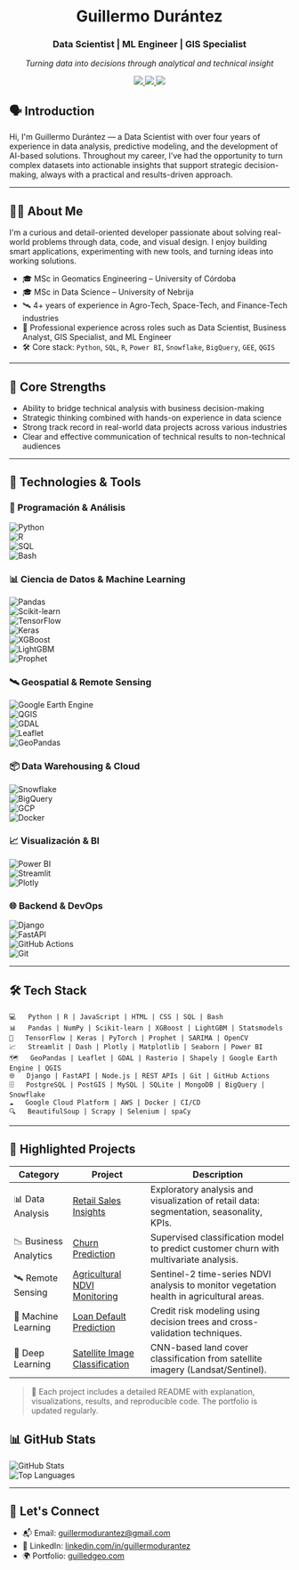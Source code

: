 <h1 align="center">Guillermo Durántez</h1>
<h3 align="center">Data Scientist | ML Engineer | GIS Specialist</h3>
<p align="center"><em>Turning data into decisions through analytical and technical insight</em></p>

<p align="center">
  <a href="https://github.com/GuilledGeo">
    <img src="https://img.shields.io/badge/-GitHub-181717?style=flat-square&logo=github&logoColor=white" />
  </a>
  <a href="https://www.linkedin.com/in/guillermodurantez" target="_blank">
    <img src="https://img.shields.io/badge/-LinkedIn-0077B5?style=flat-square&logo=linkedin&logoColor=white" />
  </a>
  <a href="mailto:guillermodurantez@gmail.com" target="_blank">
    <img src="https://img.shields.io/badge/-Email-D14836?style=flat-square&logo=gmail&logoColor=white" />
  </a>
</p>



## 🗣️ Introduction

Hi, I'm Guillermo Durántez — a Data Scientist with over four years of experience in data analysis, predictive modeling, and the development of AI-based solutions. Throughout my career, I’ve had the opportunity to turn complex datasets into actionable insights that support strategic decision-making, always with a practical and results-driven approach.

---

## 👨‍💼 About Me

I'm a curious and detail-oriented developer passionate about solving real-world problems through data, code, and visual design. I enjoy building smart applications, experimenting with new tools, and turning ideas into working solutions.

- 🎓 MSc in Geomatics Engineering – University of Córdoba  
- 🎓 MSc in Data Science – University of Nebrija  
- 🛰️ 4+ years of experience in Agro-Tech, Space-Tech, and Finance-Tech industries  
- 💼 Professional experience across roles such as Data Scientist, Business Analyst, GIS Specialist, and ML Engineer  
- 🛠️ Core stack: `Python`, `SQL`, `R`, `Power BI`, `Snowflake`, `BigQuery`, `GEE`, `QGIS`

---

## 🚀 Core Strengths

- Ability to bridge technical analysis with business decision-making  
- Strategic thinking combined with hands-on experience in data science  
- Strong track record in real-world data projects across various industries  
- Clear and effective communication of technical results to non-technical audiences  

---

## 🧰 Technologies & Tools

### 🐍 Programación & Análisis  
![Python](https://img.shields.io/badge/Python-3.10-blue?logo=python)  
![R](https://img.shields.io/badge/R-Data_Analysis-blue?logo=r)  
![SQL](https://img.shields.io/badge/SQL-PostgreSQL-informational?logo=postgresql)  
![Bash](https://img.shields.io/badge/Bash-Scripting-informational?logo=gnubash)  

### 📊 Ciencia de Datos & Machine Learning  
![Pandas](https://img.shields.io/badge/Pandas-Data_Analysis-black?logo=pandas)  
![Scikit-learn](https://img.shields.io/badge/Scikit--learn-ML-orange?logo=scikit-learn)  
![TensorFlow](https://img.shields.io/badge/TensorFlow-Deep_Learning-orange?logo=tensorflow)  
![Keras](https://img.shields.io/badge/Keras-Neural_Networks-red?logo=keras)  
![XGBoost](https://img.shields.io/badge/XGBoost-Gradient_Boosting-critical?logo=xgboost)  
![LightGBM](https://img.shields.io/badge/LightGBM-Gradient_Boosting-success?logo=lightgbm)  
![Prophet](https://img.shields.io/badge/Prophet-Time_Series-blueviolet?logo=meta)  

### 🛰️ Geospatial & Remote Sensing  
![Google Earth Engine](https://img.shields.io/badge/GEE-Remote_Sensing-green?logo=google)  
![QGIS](https://img.shields.io/badge/QGIS-Open_Source_GIS-green?logo=qgis)  
![GDAL](https://img.shields.io/badge/GDAL-Geospatial_Tools-darkgreen?logo=gdal)  
![Leaflet](https://img.shields.io/badge/Leaflet-Maps-informational?logo=leaflet)  
![GeoPandas](https://img.shields.io/badge/GeoPandas-Geospatial_Analysis-blue?logo=geopandas)  

### 📦 Data Warehousing & Cloud  
![Snowflake](https://img.shields.io/badge/Snowflake-Cloud_Data_Warehouse-lightblue?logo=snowflake)  
![BigQuery](https://img.shields.io/badge/BigQuery-Google_Cloud-blue?logo=googlecloud)  
![GCP](https://img.shields.io/badge/GCP-Cloud_Platform-orange?logo=googlecloud)  
![Docker](https://img.shields.io/badge/Docker-Containers-blue?logo=docker)  

### 📈 Visualización & BI  
![Power BI](https://img.shields.io/badge/Power%20BI-Business_Intelligence-yellow?logo=powerbi)  
![Streamlit](https://img.shields.io/badge/Streamlit-Web_App-red?logo=streamlit)  
![Plotly](https://img.shields.io/badge/Plotly-Interactive_Plots-lightgrey?logo=plotly)  

### 🌐 Backend & DevOps  
![Django](https://img.shields.io/badge/Django-Framework-darkgreen?logo=django)  
![FastAPI](https://img.shields.io/badge/FastAPI-APIs-teal?logo=fastapi)  
![GitHub Actions](https://img.shields.io/badge/GitHub_Actions-CI/CD-blue?logo=githubactions)  
![Git](https://img.shields.io/badge/Git-Version_Control-orange?logo=git)  

---

## 🛠️ Tech Stack

```
💻   Python | R | JavaScript | HTML | CSS | SQL | Bash  
📊   Pandas | NumPy | Scikit-learn | XGBoost | LightGBM | Statsmodels  
🧠   TensorFlow | Keras | PyTorch | Prophet | SARIMA | OpenCV  
📈   Streamlit | Dash | Plotly | Matplotlib | Seaborn | Power BI  
🗺️   GeoPandas | Leaflet | GDAL | Rasterio | Shapely | Google Earth Engine | QGIS  
🌐   Django | FastAPI | Node.js | REST APIs | Git | GitHub Actions  
🗄️   PostgreSQL | PostGIS | MySQL | SQLite | MongoDB | BigQuery | Snowflake  
☁️   Google Cloud Platform | AWS | Docker | CI/CD   
🔍   BeautifulSoup | Scrapy | Selenium | spaCy 

```
---

## 🌟 Highlighted Projects

| Category              | Project                                                                                     | Description                                                                                   |
|-----------------------|---------------------------------------------------------------------------------------------|-----------------------------------------------------------------------------------------------|
| 📊 Data Analysis      | [Retail Sales Insights](https://github.com/guillermodurantez/retail-sales-insights)        | Exploratory analysis and visualization of retail data: segmentation, seasonality, KPIs.      |
| 📉 Business Analytics | [Churn Prediction](https://github.com/guillermodurantez/churn-prediction)                  | Supervised classification model to predict customer churn with multivariate analysis.        |
| 🛰️ Remote Sensing     | [Agricultural NDVI Monitoring](https://github.com/guillermodurantez/ndvi-monitorizacion-agricola) | Sentinel-2 time-series NDVI analysis to monitor vegetation health in agricultural areas.     |
| 🔬 Machine Learning   | [Loan Default Prediction](https://github.com/guillermodurantez/morosidad-modelo)           | Credit risk modeling using decision trees and cross-validation techniques.                   |
| 🧠 Deep Learning      | [Satellite Image Classification](https://github.com/guillermodurantez/cnn-landsat-uso-suelo)| CNN-based land cover classification from satellite imagery (Landsat/Sentinel).                |


> 📌 Each project includes a detailed README with explanation, visualizations, results, and reproducible code. The portfolio is updated regularly.


## 📊 GitHub Stats

![GitHub Stats](https://github-readme-stats.vercel.app/api?username=GuilledGeo&show_icons=true&theme=default)  
![Top Languages](https://github-readme-stats.vercel.app/api/top-langs/?username=GuilledGeo&layout=compact&theme=default)

---

## 🤝 Let's Connect

- 📬 Email: [guillermodurantez@gmail.com](mailto:guillermodurantez@gmail.com)  
- 💼 LinkedIn: [linkedin.com/in/guillermodurantez](https://www.linkedin.com/in/guillermodurantez)  
- 🌍 Portfolio: [guilledgeo.com](https://guilledgeo.com)
